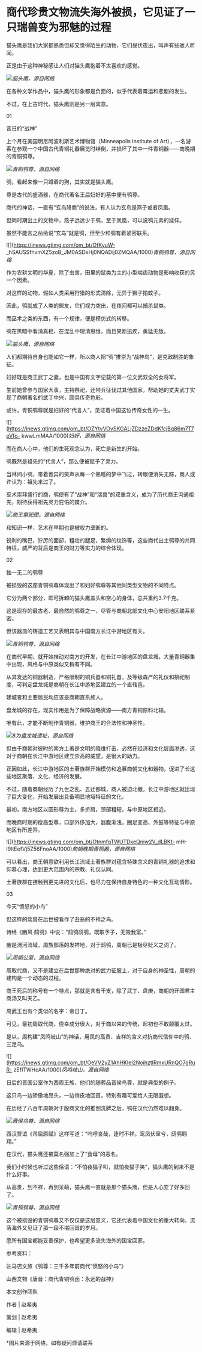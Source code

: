 # 商代珍贵文物流失海外被损，它见证了一只瑞兽变为邪魅的过程

猫头鹰是我们大家都熟悉但却又觉得陌生的动物，它们昼伏夜出，叫声有些骇人听闻。

正是由于这种神秘感让人们对猫头鹰抱着不太喜欢的感觉。

![](https://inews.gtimg.com/om_bt/Oap5QVBQ3KCQdRHK_mbTBJo5Hxanc7aurJSlgBOBSx4VMAA/1000)_猫头鹰，源自网络_

在各种文学作品中，猫头鹰的形象都是负面的，似乎代表着霉运和悲剧的发生。

不过，在上古时代，猫头鹰则是另一层寓意。

01

昔日的“战神”

上个月在美国明尼阿波利斯艺术博物馆（Minneapolis Institute of
Art），一名游客在参观一个中国古代青铜礼器展览时绊倒，并损坏了其中一件青铜器——商晚期的青铜鸮尊。

![](https://inews.gtimg.com/om_bt/OsSxFeocCQsMz1SAvxEH1EWeH6Tax5-MjuCiSpj9flMOYAA/1000)_青铜鸮尊，源自网络_

鸮，看起来像一只蹲着的狗，其实就是猫头鹰。

尊是古代的盛酒器，在商代著名王后妇好的墓中便有鸮尊。

商代的神话，一直有“玄鸟降商”的说法，有人认为玄鸟是燕子或者凤凰。

但同时期出土的文物中，燕子远远少于鸮，至于凤凰，可以说鸮元素的延伸。

虽然不能言之凿凿说“玄鸟”就是鸮，但至少和鸮有着紧密联系。

![](https://inews.gtimg.com/om_bt/OfKyuW-
_hSAUSSfhvmXZ5zoB_JM0ASDxHj0NQADij0ZMQAA/1000)_青铜鸮尊，源自网络_

作为农耕文明的华夏，除了虫害，田里的鼠类为主的小型啮齿动物是影响收获的另一个因素。

对这样的动物，假如人类采用狩猎的形式清除，无异于狮子拍蚊子。

因此，鸮就成了人类的盟友，它们视力突出，在夜间都可以捕杀鼠类。

而巫术之类的东西，有一个规律，便是模仿式的转移。

鸮在黑暗中看清真相、在混乱中理清思维，而且果断迅疾，勇猛无敌。

![](https://inews.gtimg.com/om_bt/Oa4TL7rcw4Pycwe884grBSSPsIB4PX2Wf68xt8F5r0KmsAA/1000)_猫头鹰，源自网络_

人们都期待自身也能如它一样，所以商人把“鸮”推崇为“战神鸟”，是克敌制胜的象征。

妇好既是商王武丁之妻，也是中国有文字记载的第一位文武双全的女将军。

生前她曾参与国家大事，主持祭祀，还带兵征伐过其他国家，帮助她的丈夫武丁实现了商朝著名的武丁中兴，颇具传奇色彩。

或许，青铜鸮尊就是妇好的“代言人”，见证着中国这位传奇女性的一生。

![](https://inews.gtimg.com/om_bt/OZYtvVOvSKGALjZDzzeZDdKfcjBq86m7T7eVfo-
kwwLmMAA/1000)_妇好，源自网络_

而在商人心中，他们的生死观念认为，死亡是新生的开始。

鸮既然是祖先的“代言人”，那么便被赋予了灵力。

当林间小鸮，带着诡异的笑声从每一个熟睡的梦中飞过，转眼便消失无踪，商人或许认为：祖先来过了。

巫术崇拜盛行的商，鸮便有了“战神”和“瑞兽”的双重含义，成为了历代商王沟通祖先，期待获得祖先灵力庇佑的媒介。

![](https://inews.gtimg.com/om_bt/OhOdVn2gGHbR4h9vPCHENAsinmUqwnQW5renusbdkkS_4AA/1000)_商王祭祀图，源自网络_

和知识一样，艺术在早期也是被权力垄断的。

锐利的嘴巴，狞厉的面部，粗壮的腿足，繁缛的纹饰等，这些商代出土鸮尊的共同特征，威严的背后是商王的财力等实力的综合体现。

02

独一无二的鸮尊

被损毁的这座青铜鸮尊体现出了和妇好鸮尊等其他同类型文物的不同特点。

它分为两个部分，即可拆卸的猫头鹰盖头和空心的身体，总共重约3.7千克。

这是现存的最古老、最自然的鸮尊之一，尽管与商朝北部文化中心安阳地区联系紧密。

但该器皿的铸造工艺又表明其与中国南方长江中游地区有关。

![](https://inews.gtimg.com/om_bt/OVqytMYoyLerwRv7LyuJRkD1U4fbfvCM4S2eAYop9VaM4AA/1000)_青铜鸮尊，源自网络_

在商代早期，就开始推动对南方的开发，在长江中游地区的盘龙城，大量青铜器集中出现，风格与中原类似又稍有不同。

从其发达的铜器制造，严格限制的铜兵器和铜礼器，及等级森严的礼仪和祭祀制度，可判定盘龙城是商朝在长江中游地区建立的一个直辖邑。

建城者和主要居民均应该是商朝直系族人。

盘龙城的存在，现实作用是为了保障战略资源——南方青铜原料北输。

唯有此，才能不断制作青铜器，维护商王的合法性和神圣性。

![](https://inews.gtimg.com/om_bt/O3O5H3llLc3F9zkF95Dmm94kizYQqrSLhAYTo_fWknHigAA/1000)_8为盘龙城遗址，源自网络_

但由于商朝对彼时的南方土著是文明的降维打击，必然在经济和文化层面渗透，这对于商朝在长江中游地区建立崇高的威望，是很大的助力。

正因如此，长江中游地区的土著族群开始模仿和追慕商朝文化和器物，促进了长这些地区聚落、文化、经济的发展。

不过，随着商朝经历了九世之乱、五迁都城，商人被迫北撤。长江中游地区就出现了巨大变化，开始发展出具备明显地域特征的文化。

最初，南方地区以圆形尊为主，多折肩，颈部粗短，与中原地区相近。

而晚商时期的瘦高型尊，口部外侈加大，器腹渐浅，圈足变高、外鼓等特征与中原地区有所差异。

![](https://inews.gtimg.com/om_bt/OtnmfqTWUTDkeQniw2V_dLBKt-
mH-l9ItEefVj5Z56FnoAA/1000)_商朝晚期青铜器，源自网络_

可以看出，商王朝意欲利用长江流域土著族群对蕴含特殊含义的青铜礼器的追求和仰慕心理，达到更大范围内的宗教、礼仪认同。

土著族群在接触到更先进的文化后，也尽力在保持自身特色的一种文化互动情形。

03

今天“愤怒的小鸟”

但这样的瑞兽在后世被看作了丑恶的不祥之鸟。

诗经《豳风·鸱鸮》中说：“鸱鸮鸱鸮，既取予子，无毁我室。”

豳是渭河流域，周族部落的发祥地，对于鸱鸮，周朝已是极尽贬义之词了。

![](https://inews.gtimg.com/om_bt/OllDyRWQh7Xqu3j0smAWLdFq3hFCJiYzbSo2RZQNimhHcAA/1000)_周朝公室，源自网络_

周取代商，又不是建立在后世那种绝对的武力征服上，对于自身的神圣性，周朝的建构是一个动态的过程。

商王死后的称号有一个特点，那就是含有干支，除了武丁、盘庚，商朝的开国君主商汤又叫天乙。

周武王也有个类似的名字：帝日丁。

可见，最初周取代商，侥幸成分很大，对于商以来的传统，起初也不敢颠覆太过。

是以，周构建“凤鸣岐山”的神话，用凤的高贵、吉祥的含义对抗商代信仰中的鸮、三足乌。

![](https://inews.gtimg.com/om_bt/OeVV2yZ1AhHKIel2NoihztIRmxURnQO7gRuR-
zEfITWHcAA/1000)_凤鸣岐山，源自网络_

日后的晋国公室作为西周王族，他们的随葬品晋侯鸟尊，就是典型的例子。

这只鸟一边骄傲地昂头，一边俏皮地回首，特别有趣可爱给人无限遐想。

在历经了八百年周朝对于殷商文化的推倒洗牌之后，鸮在汉代仍然难以翻身。

![](https://inews.gtimg.com/om_bt/OnVj4nU53-aXo-G997X-FGIOjuqwG_a6h5-kFcSrWe1cIAA/1000)_晋侯鸟尊，源自网络_

西汉贾谊《吊屈原赋》这样写道：“呜呼哀哉，逢时不祥。鸾凤伏窜兮，鸱鸮翱翔。”

在汉代，猫头鹰还被莫名强加上了“食母”的恶名。

我们小时候也听过这些俗语：“不怕夜猫子叫，就怕夜猫子笑”，猫头鹰的到来不是什么好事。

从高贵，到不祥，再到呆萌，猫头鹰一直就是那个猫头鹰，但是人心变了好多回了。

![](https://inews.gtimg.com/om_bt/O7OATkCj7zpNy4tDiaD_waSLkjwntWs36_N6QTuJ1FtZUAA/1000)_青铜鸮尊，源自网络_

这个被损毁的青铜鸮尊又不仅仅是这层意义，它还代表着中国文化的重大转向，流落海外又见证了那一段不堪回首的岁月。

愿所有国宝都能妥善保护，也希望更多流失海外的国宝回家。

参考资料：

驻马店文旅《鸮尊：三千多年前商代“愤怒的小鸟”》

山西文物《唐晋：商代青铜鸮卣：永远的战神》

本文创作团队

作者 | 赵希夷

策划 | 赵希夷

编辑 | 赵希夷

*图片来源于网络，如有疑问烦请联系

